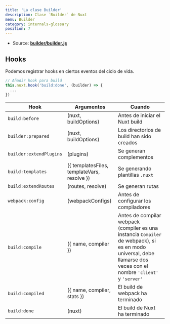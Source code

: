 ```yaml
---
title: 'La clase Builder'
description: Clase `Builder` de Nuxt
menu: Builder
category: internals-glossary
position: 7
---
```


- Source: **[builder/builder.js](https://github.com/nuxt/nuxt.js/blob/dev/packages/builder/src/builder.js)**

## Hooks

Podemos registrar hooks en ciertos eventos del ciclo de vida.

```js
// Añadir hook para build
this.nuxt.hook('build:done', (builder) => {
  ...
})
```

| Hook                    | Argumentos                                  | Cuando                                                                                                                                                              |
| ----------------------- | ------------------------------------------- | ------------------------------------------------------------------------------------------------------------------------------------------------------------------- |
| `build:before`          | (nuxt, buildOptions)                        | Antes de iniciar el Nuxt build                                                                                                                                      |
| `builder:prepared`      | (nuxt, buildOptions)                        | Los directorios de build han sido creados                                                                                                                           |
| `builder:extendPlugins` | (plugins)                                   | Se generan complementos                                                                                                                                             |
| `build:templates`       | ({ templatesFiles, templateVars, resolve }) | Se generando plantillas `.nuxt`                                                                                                                                     |
| `build:extendRoutes`    | (routes, resolve)                           | Se generan rutas                                                                                                                                                    |
| `webpack:config`        | (webpackConfigs)                            | Antes de configurar los compiladores                                                                                                                                |
| `build:compile`         | ({ name, compiler })                        | Antes de compilar webpack (compiler es una instancia `Compiler` de webpack), si es en modo universal, debe llamarse dos veces con el nombre `'client'` y `'server'` |
| `build:compiled`        | ({ name, compiler, stats })                 | El build de webpack ha terminado                                                                                                                                    |
| `build:done`            | (nuxt)                                      | El build de Nuxt ha terminado                                                                                                                                       |
